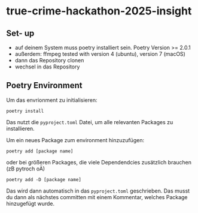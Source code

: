 # true-crime-hackathon-2025-insight

## Set- up 
* auf deinem System muss poetry installiert sein. Poetry Version >= 2.0.1 
* außerdem: ffmpeg tested with version 4 (ubuntu), version 7 (macOS)
* dann das Repository clonen 
* wechsel in das Repository

## Poetry Environment 

Um das envrionment zu initialisieren:
```console
poetry install
```
Das nutzt die `pyproject.toml` Datei, um alle relevanten Packages zu installieren. 

Um ein neues Package zum environment hinzuzufügen:  
```console
poetry add [package name]
```
oder bei größeren Packages, die viele Dependendcies zusätzlich brauchen (zB pytroch oÄ)
```console  
poetry add -D [package name]
```
Das wird dann automatisch in das `pyproject.toml` geschrieben. 
Das musst du dann als nächstes committen mit einem Kommentar, welches Package hinzugefügt wurde.
